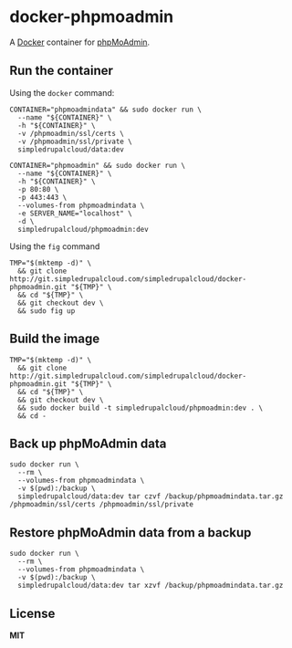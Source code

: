 # docker-phpmoadmin

A [Docker](https://docker.com/) container for [phpMoAdmin](http://www.phpmoadmin.com/).

## Run the container

Using the `docker` command:

    CONTAINER="phpmoadmindata" && sudo docker run \
      --name "${CONTAINER}" \
      -h "${CONTAINER}" \
      -v /phpmoadmin/ssl/certs \
      -v /phpmoadmin/ssl/private \
      simpledrupalcloud/data:dev

    CONTAINER="phpmoadmin" && sudo docker run \
      --name "${CONTAINER}" \
      -h "${CONTAINER}" \
      -p 80:80 \
      -p 443:443 \
      --volumes-from phpmoadmindata \
      -e SERVER_NAME="localhost" \
      -d \
      simpledrupalcloud/phpmoadmin:dev

Using the `fig` command

    TMP="$(mktemp -d)" \
      && git clone http://git.simpledrupalcloud.com/simpledrupalcloud/docker-phpmoadmin.git "${TMP}" \
      && cd "${TMP}" \
      && git checkout dev \
      && sudo fig up

## Build the image

    TMP="$(mktemp -d)" \
      && git clone http://git.simpledrupalcloud.com/simpledrupalcloud/docker-phpmoadmin.git "${TMP}" \
      && cd "${TMP}" \
      && git checkout dev \
      && sudo docker build -t simpledrupalcloud/phpmoadmin:dev . \
      && cd -

## Back up phpMoAdmin data

    sudo docker run \
      --rm \
      --volumes-from phpmoadmindata \
      -v $(pwd):/backup \
      simpledrupalcloud/data:dev tar czvf /backup/phpmoadmindata.tar.gz /phpmoadmin/ssl/certs /phpmoadmin/ssl/private

## Restore phpMoAdmin data from a backup

    sudo docker run \
      --rm \
      --volumes-from phpmoadmindata \
      -v $(pwd):/backup \
      simpledrupalcloud/data:dev tar xzvf /backup/phpmoadmindata.tar.gz

## License

**MIT**
